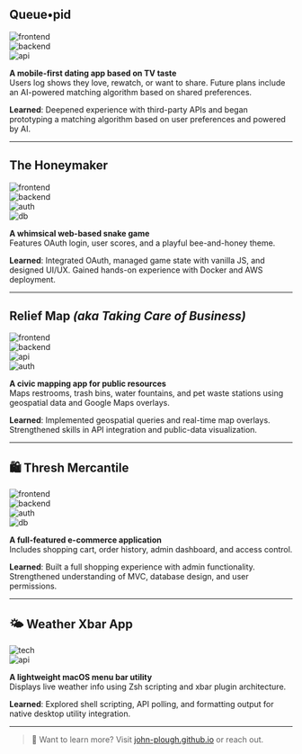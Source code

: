 ## Queue•pid

<!-- ![status](https://img.shields.io/badge/status-in--progress-yellow)   -->

![frontend](https://img.shields.io/badge/frontend-React%20%2B%20TailwindCSS-blue)  
![backend](https://img.shields.io/badge/backend-Ruby%20on%20Rails-red)  
![api](https://img.shields.io/badge/API-TMDb-lightgrey)

<!-- ![deploy](https://img.shields.io/badge/deploy-pending-inactive) -->

**A mobile-first dating app based on TV taste**  
Users log shows they love, rewatch, or want to share. Future plans include an AI-powered matching algorithm based on shared preferences.

**Learned**: Deepened experience with third-party APIs and began prototyping a matching algorithm based on user preferences and powered by AI.

---

## The Honeymaker

<!-- ![status](https://img.shields.io/badge/status-live-brightgreen)   -->

![frontend](https://img.shields.io/badge/frontend-Vanilla%20JS%20%7C%20CSS%20%7C%20HTML-blue)  
![backend](https://img.shields.io/badge/backend-Ruby%20on%20Rails-red)  
![auth](https://img.shields.io/badge/auth-Google%20%26%20GitHub%20OAuth-orange)  
![db](https://img.shields.io/badge/database-PostgreSQL-blueviolet)

<!-- ![deploy](https://img.shields.io/badge/deploy-Render-success) -->

**A whimsical web-based snake game**  
Features OAuth login, user scores, and a playful bee-and-honey theme.

**Learned**: Integrated OAuth, managed game state with vanilla JS, and designed UI/UX. Gained hands-on experience with Docker and AWS deployment.

---

## Relief Map _(aka Taking Care of Business)_

<!-- ![status](https://img.shields.io/badge/status-live-brightgreen)   -->

![frontend](https://img.shields.io/badge/frontend-React%20%2B%20TailwindCSS-blue)  
![backend](https://img.shields.io/badge/backend-Rails%20API%20%2B%20PostGIS-red)  
![api](https://img.shields.io/badge/API-Google%20Maps-lightgrey)  
![auth](https://img.shields.io/badge/auth-OAuth2-orange)

<!-- ![deploy](https://img.shields.io/badge/deploy-Netlify%20%2B%20Render-success) -->

**A civic mapping app for public resources**  
Maps restrooms, trash bins, water fountains, and pet waste stations using geospatial data and Google Maps overlays.

**Learned**: Implemented geospatial queries and real-time map overlays. Strengthened skills in API integration and public-data visualization.

---

## 🛍️ Thresh Mercantile

<!-- ![status](https://img.shields.io/badge/status-live-brightgreen)   -->

![frontend](https://img.shields.io/badge/frontend-React%20%2B%20TailwindCSS-blue)  
![backend](https://img.shields.io/badge/backend-Rails%20API-red)  
![auth](https://img.shields.io/badge/auth-Role--Based--Access-orange)  
![db](https://img.shields.io/badge/database-PostgreSQL-blueviolet)

<!-- ![deploy](https://img.shields.io/badge/deploy-Render-success) -->

**A full-featured e-commerce application**  
Includes shopping cart, order history, admin dashboard, and access control.

**Learned**: Built a full shopping experience with admin functionality. Strengthened understanding of MVC, database design, and user permissions.

---

## 🌤️ Weather Xbar App

<!-- ![status](https://img.shields.io/badge/status-working-brightgreen)   -->

![tech](https://img.shields.io/badge/tech-Zsh%20%2F%20xbar-lightgrey)  
![api](https://img.shields.io/badge/API-Weather%20Service-blue)

**A lightweight macOS menu bar utility**  
Displays live weather info using Zsh scripting and xbar plugin architecture.

**Learned**: Explored shell scripting, API polling, and formatting output for native desktop utility integration.

---

> 👀 Want to learn more? Visit [john-plough.github.io](https://john-plough.github.io) or reach out.
